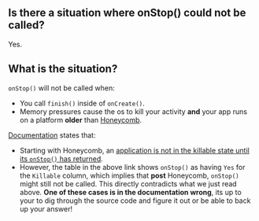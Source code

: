 ## Is there a situation where onStop() could not be called? 

Yes.

## What is the situation?

`onStop()` will not be called when:
- You call `finish()` inside of `onCreate()`.
- Memory pressures cause the os to kill your activity **and** your app runs on a platform **older** than [Honeycomb](https://developer.android.com/reference/android/os/Build.VERSION_CODES.html#HONEYCOMB). 

[Documentation](https://developer.android.com/reference/android/app/Activity.html) states that:
- Starting with Honeycomb, an [application is not in the killable state until its `onStop()` has returned](https://developer.android.com/reference/android/app/Activity.html).
- However, the table in the above link shows `onStop()` as having `Yes` for the `Killable` column, which implies that **post** Honeycomb, `onStop()` might still not be called. This directly contradicts what we just read above. **One of these cases is in the documentation wrong**, its up to your to dig through the source code and figure it out or be able to back up your answer!
